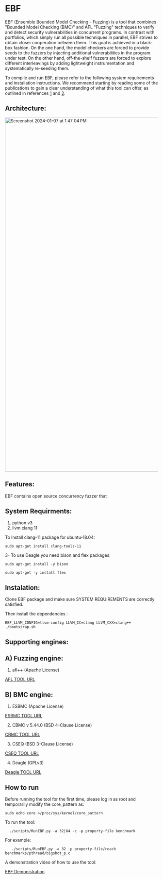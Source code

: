 # EBF
EBF (Ensemble Bounded Model Checking - Fuzzing) is a tool that combines "Bounded Model Checking (BMC)" and AFL "Fuzzing" techniques to verify and detect security vulnerabilities in concurrent programs. In contrast with portfolios, which simply run all possible techniques in parallel, EBF strives to obtain closer cooperation between them.
This goal is achieved in a black-box fashion. On the one hand, the model checkers are forced to provide seeds to the fuzzers by injecting additional vulnerabilities in the program under test. On the other hand, off-the-shelf fuzzers are forced to explore different interleavings by adding lightweight instrumentation and systematically re-seeding them.

To compile and run EBF, please refer to the following system requirements and installation instructions. We recommend starting by reading some of the publications to gain a clear understanding of what this tool can offer, as outlined in references [1](https://ieeexplore.ieee.org/stamp/stamp.jsp?arnumber=9955513) and [2](https://link.springer.com/chapter/10.1007/978-3-031-30820-8_33).


## Architecture:

<img width="1167" alt="Screenshot 2024-01-07 at 1 47 04 PM" src="https://github.com/fatimahkj/EBF/assets/47563480/bea4e63a-c8de-4ce7-a7af-1ebf40550215">


## Features:
EBF contains open source concurrency fuzzer that 

## System Requirments:
1. python v3
2. llvm clang 11

To Install clang-11 package for ubuntu-18.04:

` sudo apt-get install clang-tools-11
`

3- To use Deagle you need bison and flex packages:

`sudo apt-get install -y bison`

`sudo apt-get -y install flex`

## Instalation:
Clone EBF package and make sure SYSTEM REQUIREMENTS are correctly satisfied.

Then install the dependencies :

`EBF_LLVM_CONFIG=llvm-config LLVM_CC=clang LLVM_CXX=clang++ ./bootstrap.sh
`


## Supporting engines:
## A) Fuzzing engine:

1. afl++ (Apache License)

[AFL TOOL URL](https://github.com/AFLplusplus/AFLplusplus )

 
## B) BMC engine:
1. ESBMC (Apache License)

[ESBMC TOOL URL](https://github.com/esbmc/esbmc)

2. CBMC v 5.44.0 (BSD 4-Clause License)

[CBMC TOOL URL](https://github.com/diffblue/cbmc)

3. CSEQ (BSD 3-Clause License)

[CSEQ TOOL URL](http://www.southampton.ac.uk/~gp1y10/cseq/cseq.html)

4. Deagle (GPLv3)

[Deagle TOOL URL](https://github.com/thufv/Deagle)


## How to run
Before running the tool for the first time, please log in as root and temporarily modify the core_pattern as:

` sudo echo core >/proc/sys/kernel/core_pattern
`

To run the tool:

`   ./scripts/RunEBF.py -a 32|64 -c -p property-file benchmark 
`

For example:

`    ./scripts/RunEBF.py -a 32 -p property-file/reach benchmarks/pthread/bigshot_p.c
`

A demonstration video of how to use the tool:

[EBF Demonistration](https://video.manchester.ac.uk/faculties/eb93b3a8b5a268cd92d4a041fcd72231/9c174f87-532a-487a-b4a1-a2f166fef270/)

